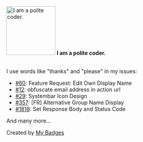 <img src="https://my-badges.github.io/my-badges/polite-coder.png" alt="I am a polite coder." title="I am a polite coder." width="128">
<strong>I am a polite coder.</strong>
<br><br>

I use words like "thanks" and "please" in my issues:

- <a href="https://github.com/ShareDropio/sharedrop/issues/60">#60</a>: Feature Request: Edit Own Display Name
- <a href="https://github.com/airform/airform/issues/12">#12</a>: obfuscate email address in action url
- <a href="https://github.com/yulrizka/osx-push-to-talk/issues/29">#29</a>: Systembar Icon Design
- <a href="https://github.com/Aloxaf/fzf-tab/issues/357">#357</a>: [FR] Alternative Group Name Display
- <a href="https://github.com/probot/probot/issues/1818">#1818</a>: Set Response Body and Status Code

 And many more...


Created by <a href="https://github.com/my-badges/my-badges">My Badges</a>